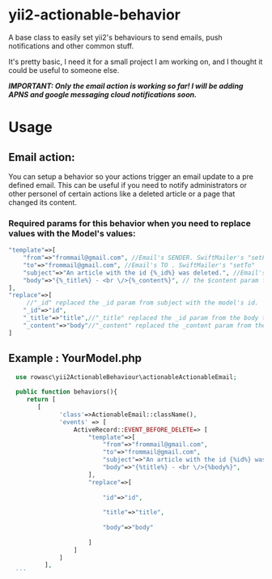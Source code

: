 # yii2-actionable-behavior
A base class to easily set yii2's behaviours to send emails, push notifications and other common stuff.

It's pretty basic, I need it for a small project I am working on, and I thought it could be useful to someone else. 

***IMPORTANT: Only the email action is working so far! I will be adding APNS and google messaging cloud notifications soon.***  

# Usage

## Email action: 

You can setup a behavior so your actions trigger an email update to a pre defined email. This can be useful if you need to notify administrators or other personel of certain actions like a 
deleted article or a page that changed its content.
 
### Required params for this behavior when you need to replace values with the Model's values: 

   ```php
   "template"=>[                   
       "from"=>"frommail@gmail.com", //Email's SENDER. SwiftMailer's "setFrom"        
       "to"=>"frommail@gmail.com", //Email's TO . SwiftMailer's "setTo"
       "subject"=>"An article with the id {%_id%} was deleted.", //Email's SUBJECT SwiftMailer's "setSubject"                       
       "body"=>"{%_title%} - <br \/>{%_content%}", // the $content param for the HTML mail's view .
   ], 
   "replace"=>[ 
        //"_id" replaced the _id param from subject with the model's id.
       "_id"=>"id",   
       "_title"=>"title",//"_title" replaced the _id param from the body template key with the model's title.           
       "_content"=>"body"//"_content" replaced the _content param from the body template key with the model's body.
   ]
   ```
       
## Example : YourModel.php
  ```php
    use rowasc\yii2ActionableBehaviour\actionableActionableEmail;
   
    public function behaviors(){  
       return [           
          [                
                'class'=>ActionableEmail::className(),                
                'events' => [                
                    ActiveRecord::EVENT_BEFORE_DELETE=> [                    
                        "template"=>[                        
                            "from"=>"frommail@gmail.com",                            
                            "to"=>"frommail@gmail.com",                            
                            "subject"=>"An article with the id {%id%} was deleted.",                            
                            "body"=>"{%title%} - <br \/>{%body%}",                           
                        ],                                               
                        "replace"=>[
                        
                            "id"=>"id",
                            
                            "title"=>"title",
                            
                            "body"=>"body"
                            
                        ]
                    ]
                ]
            ],
    ```
